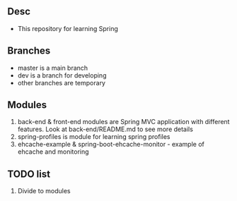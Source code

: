 ## Desc
- This repository for learning Spring

## Branches
- master is a main branch
- dev is a branch for developing  
- other branches are temporary


## Modules
1) back-end & front-end modules are Spring MVC application with different features.
Look at back-end/README.md to see more details
1) spring-profiles is module for learning spring profiles
1) ehcache-example & spring-boot-ehcache-monitor - example of ehcache and monitoring

## TODO list

1) Divide to modules